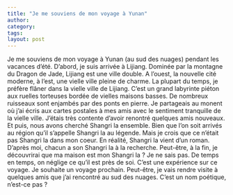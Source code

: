 ```yaml
---
title: "Je me souviens de mon voyage à Yunan"
author:
category: 
tags: 
layout: post
---
```

Je me souviens de mon voyage à Yunan (au sud des nuages) pendant les vacances d’été. D’abord, je suis arrivée à Lijiang. Dominée par la montagne du Dragon de Jade, Lijiang est une ville double. A l’ouest, la nouvelle cité moderne, à l’est, une vielle ville pleine de charme. La plupart du temps, je préfère flâner dans la vielle ville de Lijiang. C’est un grand labyrinte piéton aux ruelles torteuses bordée de vielles maisons basses. De nombreux ruisseaux sont enjambés par des ponts en pierre. Je partageais au monent où j’ai écris aux cartes postales à mes amis avec le sentiment tranquille de la vielle ville. J’étais très contente d’avoir renontré quelques amis nouveaux. Et puis, nous avons cherché Shangri la ensemble. Bien que l’on soit arrivés au région qu’il s’appelle Shangri la au légende. Mais je crois que ce n’était pas Shangri la dans mon coeur. En réalité, Shangri la vient d’un roman. D’après moi, chacun a son Shangri la à la recherche. Peut-être, à la fin, je découvrirai que ma maison est mon Shangri la ? Je ne sais pas. De temps en temps, on néglige ce qu’il est près de soi. C’est une expérience sur ce voyage. Je souhaite un voyage prochain. Peut-être, je vais rendre visite à quelques amis que j’ai rencontré au sud des nuages. C’est un nom poétique, n’est-ce pas ?

